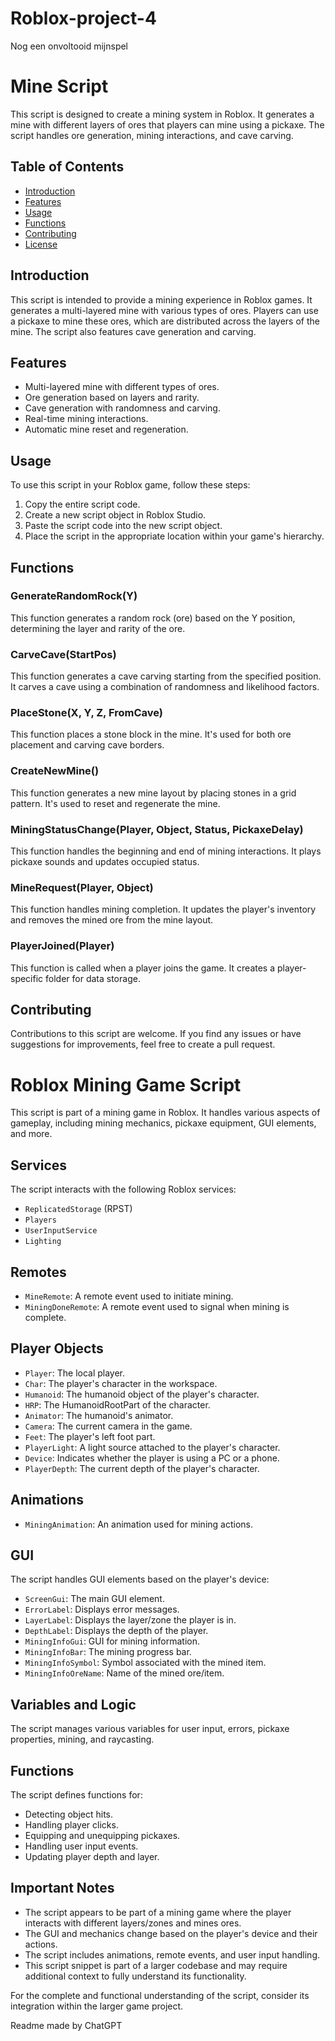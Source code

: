 # Roblox-project-4
Nog een onvoltooid mijnspel

# Mine Script

This script is designed to create a mining system in Roblox. It generates a mine with different layers of ores that players can mine using a pickaxe. The script handles ore generation, mining interactions, and cave carving.

## Table of Contents

- [Introduction](#introduction)
- [Features](#features)
- [Usage](#usage)
- [Functions](#functions)
- [Contributing](#contributing)
- [License](#license)

## Introduction

This script is intended to provide a mining experience in Roblox games. It generates a multi-layered mine with various types of ores. Players can use a pickaxe to mine these ores, which are distributed across the layers of the mine. The script also features cave generation and carving.

## Features

- Multi-layered mine with different types of ores.
- Ore generation based on layers and rarity.
- Cave generation with randomness and carving.
- Real-time mining interactions.
- Automatic mine reset and regeneration.

## Usage

To use this script in your Roblox game, follow these steps:

1. Copy the entire script code.
2. Create a new script object in Roblox Studio.
3. Paste the script code into the new script object.
4. Place the script in the appropriate location within your game's hierarchy.

## Functions

### GenerateRandomRock(Y)

This function generates a random rock (ore) based on the Y position, determining the layer and rarity of the ore.

### CarveCave(StartPos)

This function generates a cave carving starting from the specified position. It carves a cave using a combination of randomness and likelihood factors.

### PlaceStone(X, Y, Z, FromCave)

This function places a stone block in the mine. It's used for both ore placement and carving cave borders.

### CreateNewMine()

This function generates a new mine layout by placing stones in a grid pattern. It's used to reset and regenerate the mine.

### MiningStatusChange(Player, Object, Status, PickaxeDelay)

This function handles the beginning and end of mining interactions. It plays pickaxe sounds and updates occupied status.

### MineRequest(Player, Object)

This function handles mining completion. It updates the player's inventory and removes the mined ore from the mine layout.

### PlayerJoined(Player)

This function is called when a player joins the game. It creates a player-specific folder for data storage.

## Contributing

Contributions to this script are welcome. If you find any issues or have suggestions for improvements, feel free to create a pull request.

# Roblox Mining Game Script

This script is part of a mining game in Roblox. It handles various aspects of gameplay, including mining mechanics, pickaxe equipment, GUI elements, and more.

## Services
The script interacts with the following Roblox services:
- `ReplicatedStorage` (RPST)
- `Players`
- `UserInputService`
- `Lighting`

## Remotes
- `MineRemote`: A remote event used to initiate mining.
- `MiningDoneRemote`: A remote event used to signal when mining is complete.

## Player Objects
- `Player`: The local player.
- `Char`: The player's character in the workspace.
- `Humanoid`: The humanoid object of the player's character.
- `HRP`: The HumanoidRootPart of the character.
- `Animator`: The humanoid's animator.
- `Camera`: The current camera in the game.
- `Feet`: The player's left foot part.
- `PlayerLight`: A light source attached to the player's character.
- `Device`: Indicates whether the player is using a PC or a phone.
- `PlayerDepth`: The current depth of the player's character.

## Animations
- `MiningAnimation`: An animation used for mining actions.

## GUI
The script handles GUI elements based on the player's device:
- `ScreenGui`: The main GUI element.
- `ErrorLabel`: Displays error messages.
- `LayerLabel`: Displays the layer/zone the player is in.
- `DepthLabel`: Displays the depth of the player.
- `MiningInfoGui`: GUI for mining information.
- `MiningInfoBar`: The mining progress bar.
- `MiningInfoSymbol`: Symbol associated with the mined item.
- `MiningInfoOreName`: Name of the mined ore/item.

## Variables and Logic
The script manages various variables for user input, errors, pickaxe properties, mining, and raycasting.

## Functions
The script defines functions for:
- Detecting object hits.
- Handling player clicks.
- Equipping and unequipping pickaxes.
- Handling user input events.
- Updating player depth and layer.

## Important Notes
- The script appears to be part of a mining game where the player interacts with different layers/zones and mines ores.
- The GUI and mechanics change based on the player's device and their actions.
- The script includes animations, remote events, and user input handling.
- This script snippet is part of a larger codebase and may require additional context to fully understand its functionality.

For the complete and functional understanding of the script, consider its integration within the larger game project.

Readme made by ChatGPT
